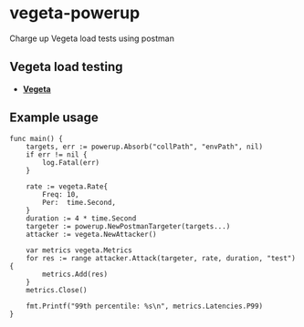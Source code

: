 # vegeta-powerup
Charge up Vegeta load tests using postman

## Vegeta load testing
- **[Vegeta](https://github.com/tsenart/vegeta)**

## Example usage
```
func main() {
	targets, err := powerup.Absorb("collPath", "envPath", nil)
	if err != nil {
		log.Fatal(err)
	}

	rate := vegeta.Rate{
		Freq: 10,
		Per:  time.Second,
	}
	duration := 4 * time.Second
	targeter := powerup.NewPostmanTargeter(targets...)
	attacker := vegeta.NewAttacker()

	var metrics vegeta.Metrics
	for res := range attacker.Attack(targeter, rate, duration, "test") {
		metrics.Add(res)
	}
	metrics.Close()

	fmt.Printf("99th percentile: %s\n", metrics.Latencies.P99)
}
```
